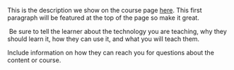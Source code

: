 This is the description we show on the course page [here](https://lab.github.com/AlexandruADV1/alexandruadv1). This first paragraph will be featured at the top of the page so make it great.
​

​
Be sure to tell the learner about the technology you are teaching, why they should learn it, how they can use it, and what you will teach them.
​


Include information on how they can reach you for questions about the content or course. 